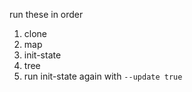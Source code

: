 run these in order

1. clone
2. map
3. init-state
4. tree
5. run init-state again with `--update true`